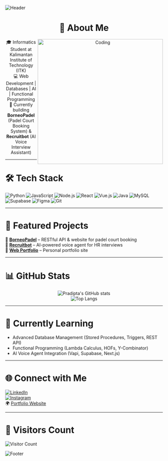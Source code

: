 <!-- Header animasi -->
![Header](https://capsule-render.vercel.app/api?type=waving&color=0:6a11cb,100:2575fc&height=200&section=header&text=Hi%20I'm%20Pradipta%20👋&fontSize=40&fontColor=ffffff&animation=fadeIn)

<div align="center">
  
# 💫 About Me
<img align="right" alt="Coding" width="400" src="https://raw.githubusercontent.com/abhisheknaiidu/abhisheknaiidu/master/code.gif"/>

🎓 Informatics Student at Kalimantan Institute of Technology (ITK)  
💻 Web Development | Databases | AI | Functional Programming  
🚀 Currently building **BorneoPadel** (Padel Court Booking System) & **Recruitbot** (AI Voice Interview Assistant)

</div>

---

# 🛠 Tech Stack
![Python](https://img.shields.io/badge/Python-3776AB?logo=python&logoColor=white)
![JavaScript](https://img.shields.io/badge/JavaScript-F7DF1E?logo=javascript&logoColor=black)
![Node.js](https://img.shields.io/badge/Node.js-339933?logo=node.js&logoColor=white)
![React](https://img.shields.io/badge/React-20232A?logo=react&logoColor=61DAFB)
![Vue.js](https://img.shields.io/badge/Vue.js-35495E?logo=vue.js&logoColor=4FC08D)
![Java](https://img.shields.io/badge/Java-ED8B00?logo=openjdk&logoColor=white)
![MySQL](https://img.shields.io/badge/MySQL-005C84?logo=mysql&logoColor=white)
![Supabase](https://img.shields.io/badge/Supabase-3ECF8E?logo=supabase&logoColor=white)
![Figma](https://img.shields.io/badge/Figma-F24E1E?logo=figma&logoColor=white)
![Git](https://img.shields.io/badge/Git-F05032?logo=git&logoColor=white)

---

# 🚩 Featured Projects
🔹 **[BorneoPadel](https://github.com/azpradipta/borneopadel)** – RESTful API & website for padel court booking  
🔹 **[Recruitbot](https://github.com/azpradipta/recruitbot)** – AI-powered voice agent for HR interviews  
🔹 **[Web Portfolio](https://github.com/azpradipta/web-portofolio)** – Personal portfolio site  

---

# 📊 GitHub Stats
<div align="center">
  
![Pradipta's GitHub stats](https://github-readme-stats.vercel.app/api?username=azpradipta&show_icons=true&theme=radical)  
![Top Langs](https://github-readme-stats.vercel.app/api/top-langs/?username=azpradipta&layout=compact&theme=radical)  

</div>

---

# 🌱 Currently Learning
- Advanced Database Management (Stored Procedures, Triggers, REST API)  
- Functional Programming (Lambda Calculus, HOFs, Y-Combinator)  
- AI Voice Agent Integration (Vapi, Supabase, Next.js)  

---

# 🌐 Connect with Me
[![LinkedIn](https://img.shields.io/badge/LinkedIn-0A66C2?logo=linkedin&logoColor=white)](https://linkedin.com/in/arya-zaky-pradipta)  
[![Instagram](https://img.shields.io/badge/Instagram-E4405F?logo=instagram&logoColor=white)](https://instagram.com/aryazaky__)  
🌍 [Portfolio Website](https://aryazaky.netlify.app)

---

# 👀 Visitors Count
![Visitor Count](https://komarev.com/ghpvc/?username=azpradipta&color=blue)

<!-- Footer animasi -->
![Footer](https://capsule-render.vercel.app/api?type=waving&color=0:2575fc,100:6a11cb&height=120&section=footer)
